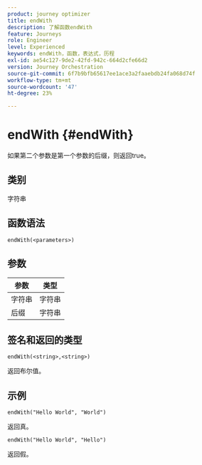 ```yaml
---
product: journey optimizer
title: endWith
description: 了解函数endWith
feature: Journeys
role: Engineer
level: Experienced
keywords: endWith，函数，表达式，历程
exl-id: ae54c127-9de2-42fd-942c-664d2cfe66d2
version: Journey Orchestration
source-git-commit: 6f7b9bfb65617ee1ace3a2faaebdb24fa068d74f
workflow-type: tm+mt
source-wordcount: '47'
ht-degree: 23%

---
```


# endWith {#endWith}

如果第二个参数是第一个参数的后缀，则返回true。

## 类别

字符串

## 函数语法

`endWith(<parameters>)`

## 参数

| 参数 | 类型 |
|-----------|------------------|
| 字符串 | 字符串 |
| 后缀 | 字符串 |

## 签名和返回的类型

`endWith(<string>,<string>)`

返回布尔值。

## 示例

`endWith("Hello World", "World")`

返回真。

`endWith("Hello World", "Hello")`

返回假。

